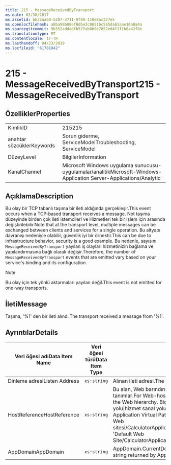 ```yaml
---
title: 215 - MessageReceivedByTransport
ms.date: 03/30/2017
ms.assetid: bb32aa60-5207-4711-9f08-110e8ac327e5
ms.openlocfilehash: a8ba90b88ef8dbe3c8651bc565da61aae16a0a4a
ms.sourcegitcommit: 9b552addadfb57fab0b9e7852ed4f1f1b8a42f8e
ms.translationtype: MT
ms.contentlocale: tr-TR
ms.lasthandoff: 04/23/2019
ms.locfileid: "61781842"
---
```

# <a name="215---messagereceivedbytransport"></a><span data-ttu-id="91b17-102">215 - MessageReceivedByTransport</span><span class="sxs-lookup"><span data-stu-id="91b17-102">215 - MessageReceivedByTransport</span></span>
## <a name="properties"></a><span data-ttu-id="91b17-103">Özellikler</span><span class="sxs-lookup"><span data-stu-id="91b17-103">Properties</span></span>  
  
|||  
|-|-|  
|<span data-ttu-id="91b17-104">Kimlik</span><span class="sxs-lookup"><span data-stu-id="91b17-104">ID</span></span>|<span data-ttu-id="91b17-105">215</span><span class="sxs-lookup"><span data-stu-id="91b17-105">215</span></span>|  
|<span data-ttu-id="91b17-106">anahtar sözcükler</span><span class="sxs-lookup"><span data-stu-id="91b17-106">Keywords</span></span>|<span data-ttu-id="91b17-107">Sorun giderme, ServiceModel</span><span class="sxs-lookup"><span data-stu-id="91b17-107">Troubleshooting, ServiceModel</span></span>|  
|<span data-ttu-id="91b17-108">Düzey</span><span class="sxs-lookup"><span data-stu-id="91b17-108">Level</span></span>|<span data-ttu-id="91b17-109">Bilgiler</span><span class="sxs-lookup"><span data-stu-id="91b17-109">Information</span></span>|  
|<span data-ttu-id="91b17-110">Kanal</span><span class="sxs-lookup"><span data-stu-id="91b17-110">Channel</span></span>|<span data-ttu-id="91b17-111">Microsoft Windows uygulama sunucusu-uygulamalar/analitik</span><span class="sxs-lookup"><span data-stu-id="91b17-111">Microsoft-Windows-Application Server-Applications/Analytic</span></span>|  
  
## <a name="description"></a><span data-ttu-id="91b17-112">Açıklama</span><span class="sxs-lookup"><span data-stu-id="91b17-112">Description</span></span>  
 <span data-ttu-id="91b17-113">Bu olay bir TCP tabanlı taşıma bir ileti aldığında gerçekleşir.</span><span class="sxs-lookup"><span data-stu-id="91b17-113">This event occurs when a TCP-based transport receives a message.</span></span> <span data-ttu-id="91b17-114">Not taşıma düzeyinde birden çok ileti istemcileri ve Hizmetleri tek bir işlem için arasında değiştirilebilir.</span><span class="sxs-lookup"><span data-stu-id="91b17-114">Note that at the transport level, multiple messages can be exchanged between clients and services for a single operation.</span></span> <span data-ttu-id="91b17-115">Bu altyapı davranışı nedeniyle olabilir, güvenlik iyi bir örnektir.</span><span class="sxs-lookup"><span data-stu-id="91b17-115">This can be due to infrastructure behavior, security is a good example.</span></span> <span data-ttu-id="91b17-116">Bu nedenle, sayısını `MessageReceivedByTransport` yayılan iş olayları hizmetinizin bağlama ve yapılandırmasına bağlı olarak değişir.</span><span class="sxs-lookup"><span data-stu-id="91b17-116">Therefore, the number of `MessageReceivedByTransport` events that are emitted vary based on your service's binding and its configuration.</span></span>  
  
> [!NOTE]
>  <span data-ttu-id="91b17-117">Bu olay için tek yönlü aktarmaları yayılan değil.</span><span class="sxs-lookup"><span data-stu-id="91b17-117">This event is not emitted for one-way transports.</span></span>  
  
## <a name="message"></a><span data-ttu-id="91b17-118">İleti</span><span class="sxs-lookup"><span data-stu-id="91b17-118">Message</span></span>  
 <span data-ttu-id="91b17-119">Taşıma, '%1' den bir ileti alındı.</span><span class="sxs-lookup"><span data-stu-id="91b17-119">The transport received a message from '%1'.</span></span>  
  
## <a name="details"></a><span data-ttu-id="91b17-120">Ayrıntılar</span><span class="sxs-lookup"><span data-stu-id="91b17-120">Details</span></span>  
  
|<span data-ttu-id="91b17-121">Veri öğesi adı</span><span class="sxs-lookup"><span data-stu-id="91b17-121">Data Item Name</span></span>|<span data-ttu-id="91b17-122">Veri öğesi türü</span><span class="sxs-lookup"><span data-stu-id="91b17-122">Data Item Type</span></span>|<span data-ttu-id="91b17-123">Açıklama</span><span class="sxs-lookup"><span data-stu-id="91b17-123">Description</span></span>|  
|--------------------|--------------------|-----------------|  
|<span data-ttu-id="91b17-124">Dinleme adresi</span><span class="sxs-lookup"><span data-stu-id="91b17-124">Listen Address</span></span>|`xs:string`|<span data-ttu-id="91b17-125">Alınan ileti adresi.</span><span class="sxs-lookup"><span data-stu-id="91b17-125">The address that received the message.</span></span>|  
|<span data-ttu-id="91b17-126">HostReference</span><span class="sxs-lookup"><span data-stu-id="91b17-126">HostReference</span></span>|`xs:string`|<span data-ttu-id="91b17-127">Bu alan, Web barındırılan hizmetleri, Web hiyerarşideki hizmet benzersiz olarak tanımlar.</span><span class="sxs-lookup"><span data-stu-id="91b17-127">For Web-hosted services, this field uniquely identifies the service in the Web hierarchy.</span></span> <span data-ttu-id="91b17-128">Biçimi olarak tanımlanan ' Web sitesi adı uygulamanın sanal yolu&#124;hizmet sanal yolu&#124;HizmetAdı '.</span><span class="sxs-lookup"><span data-stu-id="91b17-128">Its format is defined as 'Web Site Name Application Virtual Path&#124;Service Virtual Path&#124;ServiceName'.</span></span> <span data-ttu-id="91b17-129">Örnek: ' Varsayılan Web sitesi/CalculatorApplication&#124;/CalculatorService.svc&#124;CalculatorService'.</span><span class="sxs-lookup"><span data-stu-id="91b17-129">Example: 'Default Web Site/CalculatorApplication&#124;/CalculatorService.svc&#124;CalculatorService'.</span></span>|  
|<span data-ttu-id="91b17-130">AppDomain</span><span class="sxs-lookup"><span data-stu-id="91b17-130">AppDomain</span></span>|`xs:string`|<span data-ttu-id="91b17-131">AppDomain.CurrentDomain.FriendlyName tarafından döndürülen dize.</span><span class="sxs-lookup"><span data-stu-id="91b17-131">The string returned by AppDomain.CurrentDomain.FriendlyName.</span></span>|
